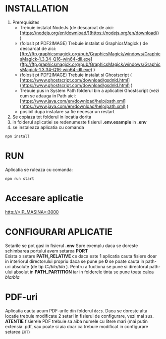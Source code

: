 # INSTALLATION

1. Prerequisites
    - Trebuie instalat NodeJs (de descarcat de aici: [https://nodejs.org/en/download/](https://nodejs.org/en/download/) )
    - (folosit pt PDF2IMAGE) Trebuie instalat si GraphicsMagick ( de descarcat de aici: [ftp://ftp.graphicsmagick.org/pub/GraphicsMagick/windows/GraphicsMagick-1.3.34-Q16-win64-dll.exe](ftp://ftp.graphicsmagick.org/pub/GraphicsMagick/windows/GraphicsMagick-1.3.34-Q16-win64-dll.exe) )
    - (folosit pt PDF2IMAGE) Trebuie instalat si Ghostscript ( [https://www.ghostscript.com/download/gsdnld.html](https://www.ghostscript.com/download/gsdnld.html) )
    - Trebuie pus in System Path folderul bin a aplicatiei Ghostscript (vezi cum se adauga in Path aici: [https://www.java.com/en/download/help/path.xml](https://www.java.com/en/download/help/path.xml) )
    - posibil dupa instalare sa fie necesar un restart
2. Se copiaza tot folderul in locatia dorita
3. in folderul aplicatiei se redenumeste fisierul **.env.example** in **.env**
4. se instaleaza aplicatia cu comanda

```console
npm install
```

# RUN

Aplicatia se ruleaza cu comanda:

```console
npm run start
```

# Accesare aplicatie

[http://<IP_MASINA>:3000](http://<IP_MASINA:3000)

# CONFIGURARI APLICATIE

Setarile se pot gasi in fisierul **.env**
Spre exemplu daca se doreste schimbarea portului avem setarea **PORT**  
Exista o setare **PATH_RELATIVE** ce daca este **1** aplicatia cauta fisiere doar in interiorul directorului propriu
daca se pune pe **0** se poate cauta in path-uri absolute (de tip *C:/bla/bla* ). Pentru a fuctiona se pune si directorul path-ului absolut in **PATH_PARTITION** iar in
folderele tinta se pune toata calea *bla/bla*

# PDF-uri

Aplicatia cauta acum PDF-urile din folderul `docs`. Daca se doreste alta locatie trebuie modificate 2 setari in fisierul de configurare, vezi mai sus.
**ATENTIE** fisierele PDF trebuie sa aiba numele cu litere mari (mai putin extensia .pdf, sau poate si aia doar ca trebuie modificat in configurare setarea `EXT`)
